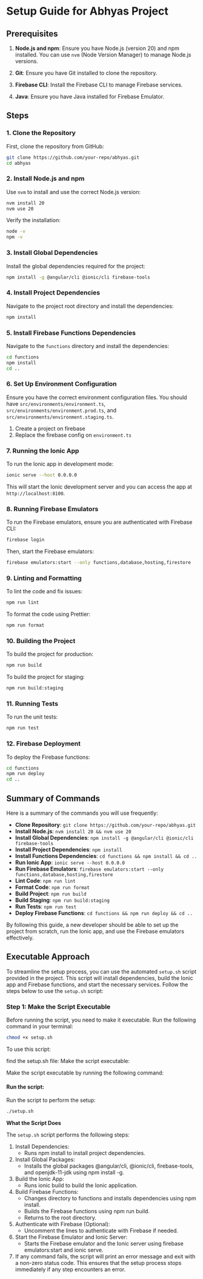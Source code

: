 # Setup Guide for Abhyas Project

## Prerequisites

1. **Node.js and npm**: Ensure you have Node.js (version 20) and npm installed. You can use `nvm` (Node Version Manager) to manage Node.js versions.

2. **Git**: Ensure you have Git installed to clone the repository.

3. **Firebase CLI**: Install the Firebase CLI to manage Firebase services.

4. **Java**: Ensure you have Java installed for Firebase Emulator.

## Steps

### 1. Clone the Repository

First, clone the repository from GitHub:

```sh
git clone https://github.com/your-repo/abhyas.git
cd abhyas
```

### 2. Install Node.js and npm

Use `nvm` to install and use the correct Node.js version:

```sh
nvm install 20
nvm use 20
```

Verify the installation:

```sh
node -v
npm -v
```

### 3. Install Global Dependencies

Install the global dependencies required for the project:

```sh
npm install -g @angular/cli @ionic/cli firebase-tools
```

### 4. Install Project Dependencies

Navigate to the project root directory and install the dependencies:

```sh
npm install
```

### 5. Install Firebase Functions Dependencies

Navigate to the `functions` directory and install the dependencies:

```sh
cd functions
npm install
cd ..
```

### 6. Set Up Environment Configuration

Ensure you have the correct environment configuration files. You should have `src/environments/environment.ts`, `src/environments/environment.prod.ts`, and `src/environments/environment.staging.ts`.

1. Create a project on firebase
2. Replace the firebase config on `environment.ts`

### 7. Running the Ionic App

To run the Ionic app in development mode:

```sh
ionic serve --host 0.0.0.0
```

This will start the Ionic development server and you can access the app at `http://localhost:8100`.

### 8. Running Firebase Emulators

To run the Firebase emulators, ensure you are authenticated with Firebase CLI:

```sh
firebase login
```

Then, start the Firebase emulators:

```sh
firebase emulators:start --only functions,database,hosting,firestore
```

### 9. Linting and Formatting

To lint the code and fix issues:

```sh
npm run lint
```

To format the code using Prettier:

```sh
npm run format
```

### 10. Building the Project

To build the project for production:

```sh
npm run build
```

To build the project for staging:

```sh
npm run build:staging
```

### 11. Running Tests

To run the unit tests:

```sh
npm run test
```

### 12. Firebase Deployment

To deploy the Firebase functions:

```sh
cd functions
npm run deploy
cd ..
```

## Summary of Commands

Here is a summary of the commands you will use frequently:

- **Clone Repository**: `git clone https://github.com/your-repo/abhyas.git`
- **Install Node.js**: `nvm install 20 && nvm use 20`
- **Install Global Dependencies**: `npm install -g @angular/cli @ionic/cli firebase-tools`
- **Install Project Dependencies**: `npm install`
- **Install Functions Dependencies**: `cd functions && npm install && cd ..`
- **Run Ionic App**: `ionic serve --host 0.0.0.0`
- **Run Firebase Emulators**: `firebase emulators:start --only functions,database,hosting,firestore`
- **Lint Code**: `npm run lint`
- **Format Code**: `npm run format`
- **Build Project**: `npm run build`
- **Build Staging**: `npm run build:staging`
- **Run Tests**: `npm run test`
- **Deploy Firebase Functions**: `cd functions && npm run deploy && cd ..`

By following this guide, a new developer should be able to set up the project from scratch, run the Ionic app, and use the Firebase emulators effectively.

## Executable Approach

To streamline the setup process, you can use the automated `setup.sh` script provided in the project. This script will install dependencies, build the Ionic app and Firebase functions, and start the necessary services. Follow the steps below to use the `setup.sh` script:

### Step 1: Make the Script Executable

Before running the script, you need to make it executable. Run the following command in your terminal:

```sh
chmod +x setup.sh
```

To use this script:

find the setup.sh file:
Make the script executable:

Make the script executable by running the following command:

#### Run the script:

Run the script to perform the setup:
```bash 
./setup.sh
```

**What the Script Does**

The `setup.sh` script performs the following steps:

1. Install Dependencies:
    - Runs npm install to install project dependencies.
2. Install Global Packages:
    - Installs the global packages @angular/cli, @ionic/cli, firebase-tools, and openjdk-11-jdk using npm install -g.
3. Build the Ionic App:
    - Runs ionic build to build the Ionic application.
4. Build Firebase Functions:
    - Changes directory to functions and installs dependencies using npm install.
    - Builds the Firebase functions using npm run build.
    - Returns to the root directory.
5. Authenticate with Firebase (Optional):
    - Uncomment the lines to authenticate with Firebase if needed.
6. Start the Firebase Emulator and Ionic Server:
    - Starts the Firebase emulator and the Ionic server using firebase emulators:start and ionic serve.
7. If any command fails, the script will print an error message and exit with a non-zero status code. This ensures that the setup process stops immediately if any step encounters an error.
